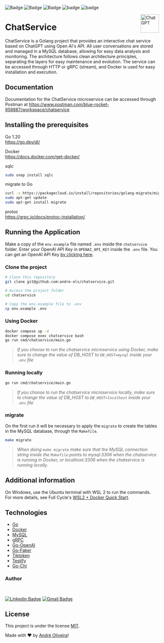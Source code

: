    ![Badge](https://img.shields.io/static/v1?label=Go&message=1.20&color=blue&style=flat&logo=go)
   ![Badge](https://img.shields.io/static/v1?label=Docker&message=23.0.5&color=blue&style=flat&logo=docker)
   ![Badge](https://img.shields.io/static/v1?label=MySQL&message=8&color=blue&style=flat&logo=mysql)
   ![badge](https://img.shields.io/github/last-commit/andre-ols/chatservice)
   ![badge](https://img.shields.io/static/v1?label=license&message=MIT&color)

<a href="https://openai.com/blog/chatgpt/">
   <img src="https://freelogopng.com/images/all_img/1681038628chatgpt-icon-logo.png" alt="ChatGPT" title="ChatGPT" align="right" height="60" />
</a>

# ChatService

ChatService is a Golang project that provides an interactive chat service based on ChatGPT using Open AI's API. All user conversations are stored and managed in a MySQL database, allowing for easy data analysis and monitoring. The architecture follows clean architecture principles, separating the layers for easy maintenance and evolution. The service can be accessed through HTTP or gRPC (stream), and Docker is used for easy installation and execution.

## Documentation

Documentation for the ChatService microservice can be accessed through Postman at https://www.postman.com/blue-rocket-958887/workspace/chatservice

## Installing the prerequisites

Go 1.20\
https://go.dev/dl/

Docker\
https://docs.docker.com/get-docker/

sqlc

```bash
sudo snap install sqlc
```

migrate to Go

```bash
curl -s https://packagecloud.io/install/repositories/golang-migrate/migrate/script.deb.sh | sudo bash
sudo apt-get update
sudo apt-get install migrate
```

protoc\
https://grpc.io/docs/protoc-installation/

## Running the Application

Make a copy of the `env.example` file named `.env` inside the `chatservice` folder. Enter your OpenAI API Key in `OPENAI_API_KEY` inside the `.env` file. You can get an OpenAI API Key [by clicking here](https://platform.openai.com/account/api-keys).

### Clone the project

```bash
# Clone this repository
git clone git@github.com:andre-ols/chatservice.git

# Access the project folder
cd chatservice

# Copy the env.example file to .env
cp env.example .env
```

### Using Docker

```bash
docker compose up -d
docker compose exec chatservice bash
go run cmd/chatservice/main.go
```

> _If you choose to run the chatservice microservice using Docker, make sure to change the value of DB_HOST to `DB_HOST=mysql` inside your `.env` file_

### Running locally

```bash
go run cmd/chatservice/main.go
```

> _If you choose to run the chatservice microservice locally, make sure to change the value of DB_HOST to `DB_HOST=localhost` inside your `.env` file_

### migrate

On the first run it will be necessary to apply the `migrate` to create the tables in the MySQL database, through the `Makefile`.

```bash
make migrate
```

> *When doing `make migrate` make sure that the MySQL connection string inside the `Makefile` points to *mysql:3306* when the chatservice is running in Docker, or *localhost:3306* when the chatservice is running locally.*

## Additional information

On Windows, use the Ubuntu terminal with WSL 2 to run the commands.\
For more details, see Full Cycle's [WSL2 + Docker Quick Start](https://github.com/codeedu/wsl2-docker-quickstart).

## Technologies

- [Go](https://golang.org/)
- [Docker](https://www.docker.com/)
- [MySQL](https://www.mysql.com/)
- [gRPC](https://grpc.io/)
- [Go-OpenAI](https://github.com/sashabaranov/go-openai)
- [Go-Faker](https://github.com/go-faker/faker/v4)
- [Tiktoken](https://github.com/pkoukk/tiktoken-go)
- [Testify](https://github.com/stretchr/testify)
- [Go-Chi](github.com/go-chi/chi/v5)

### Author

<br />

[![Linkedin Badge](https://img.shields.io/badge/-André-blue?style=flat-square&logo=Linkedin&logoColor=white&link=https://www.linkedin.com/in/andre-ols/)](https://www.linkedin.com/in/andre-ols/)
[![Gmail Badge](https://img.shields.io/badge/-contato.andreols@gmail.com-c14438?style=flat-square&logo=Gmail&logoColor=white&link=mailto:contato.andreols@gmail.com)](mailto:contato.andreols@gmail.com)

## License

This project is under the license [MIT](./LICENSE).

<p>Made with ❤️ by <a href="https://www.linkedin.com/in/andre-ols/">André Oliveira</a>!</p>
